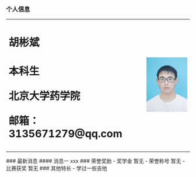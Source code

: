 ### 个人信息
<table border="0">
  <tr>
    <td width="75%">
      <h1>胡彬斌<h1/>
      <p><b>本科生</b></p>
      <p><b>北京大学药学院</b></p>
      <p><b>邮箱：3135671279@qq.com</b></p>
    </td>
    <td width="25%">
      <img src="微信图片_20211008123025.jpg ">
    </td>
  </tr>
</table>  
### 最新消息
#### 消息一 xxx
### 荣誉奖励
- 奖学金 暂无
- 荣誉称号 暂无
- 比赛获奖 暂无
### 其他特长
- 学过一些吉他
